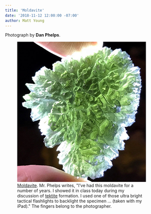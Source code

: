 ```yaml
---
title: 'Moldavite'
date: '2018-11-12 12:00:00 -07:00'
author: Matt Young
---
```

Photograph by **Dan Phelps**.

<figure>
<img src="/uploads/2018/Moldavite_600.jpg" alt="Moldavite"/>
<figcaption>
<a href="https://en.wikipedia.org/wiki/Moldavite">Moldavite</a>. Mr. Phelps writes, "I’ve had this moldavite for a number of years. I showed it in class today during my discussion of <a href="https://en.wikipedia.org/wiki/Tektite">tektite</a> formation. I used one of those ultra bright tactical flashlights to backlight the specimen ... (taken with my iPad)." The fingers belong to the photographer.
</figcaption>
</figure>



